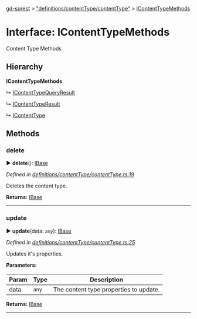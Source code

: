 [gd-sprest](../README.md) > ["definitions/contentType/contentType"](../modules/_definitions_contenttype_contenttype_.md) > [IContentTypeMethods](../interfaces/_definitions_contenttype_contenttype_.icontenttypemethods.md)



# Interface: IContentTypeMethods


Content Type Methods

## Hierarchy

**IContentTypeMethods**

↳  [IContentTypeQueryResult](_definitions_contenttype_contenttype_.icontenttypequeryresult.md)




↳  [IContentTypeResult](_definitions_contenttype_contenttype_.icontenttyperesult.md)




↳  [IContentType](_definitions_contenttype_contenttype_.icontenttype.md)









## Methods
<a id="delete"></a>

###  delete

► **delete**(): [IBase](_definitions_lib_base_.ibase.md)




*Defined in [definitions/contentType/contentType.ts:19](https://github.com/gunjandatta/sprest/blob/3de79f1/src/definitions/contentType/contentType.ts#L19)*



Deletes the content type.




**Returns:** [IBase](_definitions_lib_base_.ibase.md)





___

<a id="update"></a>

###  update

► **update**(data: *`any`*): [IBase](_definitions_lib_base_.ibase.md)




*Defined in [definitions/contentType/contentType.ts:25](https://github.com/gunjandatta/sprest/blob/3de79f1/src/definitions/contentType/contentType.ts#L25)*



Updates it's properties.


**Parameters:**

| Param | Type | Description |
| ------ | ------ | ------ |
| data | `any`   |  The content type properties to update. |





**Returns:** [IBase](_definitions_lib_base_.ibase.md)





___


